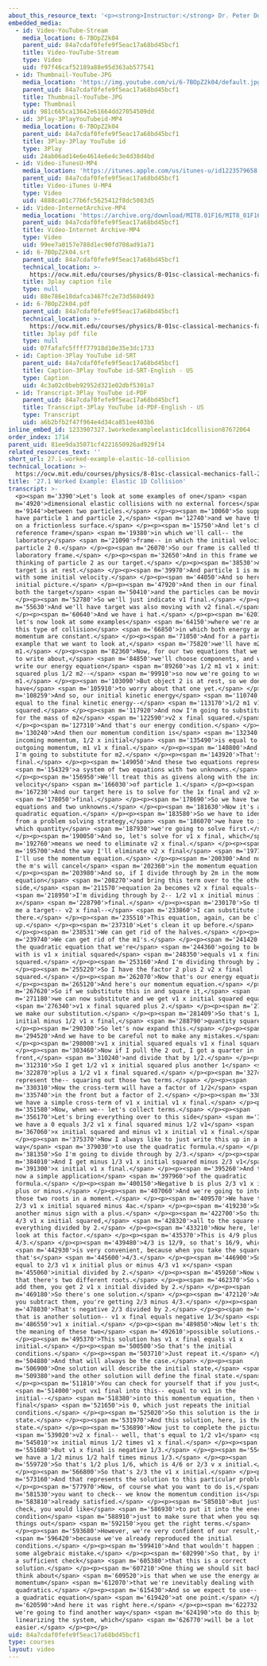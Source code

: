 ```yaml
---
about_this_resource_text: '<p><strong>Instructor:</strong> Dr. Peter Dourmashkin</p>'
embedded_media:
  - id: Video-YouTube-Stream
    media_location: 6-7BOpZ2k04
    parent_uid: 84a7cdaf0fefe9f5eac17a68bd45bcf1
    title: Video-YouTube-Stream
    type: Video
    uid: f97f46caf52189a88e95d363ab577541
  - id: Thumbnail-YouTube-JPG
    media_location: 'https://img.youtube.com/vi/6-7BOpZ2k04/default.jpg'
    parent_uid: 84a7cdaf0fefe9f5eac17a68bd45bcf1
    title: Thumbnail-YouTube-JPG
    type: Thumbnail
    uid: 981c665ca13642e61664dd27054509dd
  - id: 3Play-3PlayYouTubeid-MP4
    media_location: 6-7BOpZ2k04
    parent_uid: 84a7cdaf0fefe9f5eac17a68bd45bcf1
    title: 3Play-3Play YouTube id
    type: 3Play
    uid: 24ab06ad14e6e4614e6e4c3e4d38d4bd
  - id: Video-iTunesU-MP4
    media_location: 'https://itunes.apple.com/us/itunes-u/id1223579658'
    parent_uid: 84a7cdaf0fefe9f5eac17a68bd45bcf1
    title: Video-iTunes U-MP4
    type: Video
    uid: 4888ca01c77b6fc5625412f8dc5083d5
  - id: Video-InternetArchive-MP4
    media_location: 'https://archive.org/download/MIT8.01F16/MIT8_01F16_L27v01_360p.mp4'
    parent_uid: 84a7cdaf0fefe9f5eac17a68bd45bcf1
    title: Video-Internet Archive-MP4
    type: Video
    uid: 99ee7a0157e788d1ec90fd708ad91a71
  - id: 6-7BOpZ2k04.srt
    parent_uid: 84a7cdaf0fefe9f5eac17a68bd45bcf1
    technical_location: >-
      https://ocw.mit.edu/courses/physics/8-01sc-classical-mechanics-fall-2016/week-9-collision-theory/27.1-worked-example-elastic-1d-collision/27.1-worked-example-elastic-1d-collision/6-7BOpZ2k04.srt
    title: 3play caption file
    type: null
    uid: 88e786e10dafca3467fc2e73d568d493
  - id: 6-7BOpZ2k04.pdf
    parent_uid: 84a7cdaf0fefe9f5eac17a68bd45bcf1
    technical_location: >-
      https://ocw.mit.edu/courses/physics/8-01sc-classical-mechanics-fall-2016/week-9-collision-theory/27.1-worked-example-elastic-1d-collision/27.1-worked-example-elastic-1d-collision/6-7BOpZ2k04.pdf
    title: 3play pdf file
    type: null
    uid: 07fafafc5ffff77918d10e35e3dc1733
  - id: Caption-3Play YouTube id-SRT
    parent_uid: 84a7cdaf0fefe9f5eac17a68bd45bcf1
    title: Caption-3Play YouTube id-SRT-English - US
    type: Caption
    uid: 4c3a02c0beb92952d321e02dbf5301a7
  - id: Transcript-3Play YouTube id-PDF
    parent_uid: 84a7cdaf0fefe9f5eac17a68bd45bcf1
    title: Transcript-3Play YouTube id-PDF-English - US
    type: Transcript
    uid: a6b2bfb2f47f964e4d34ca851ee403b6
inline_embed_id: 1233907327.1workedexampleelastic1dcollision87672064
order_index: 1714
parent_uid: 81ee9da35071cf4221650926ad929f14
related_resources_text: ''
short_url: 27.1-worked-example-elastic-1d-collision
technical_location: >-
  https://ocw.mit.edu/courses/physics/8-01sc-classical-mechanics-fall-2016/week-9-collision-theory/27.1-worked-example-elastic-1d-collision/27.1-worked-example-elastic-1d-collision
title: '27.1 Worked Example: Elastic 1D Collision'
transcript: >-
  <p><span m='3390'>Let's look at some examples of one</span> <span
  m='4920'>dimensional elastic collisions with no external forces</span> <span
  m='9144'>between two particles.</span> </p><p><span m='10060'>So suppose I
  have particle 1 and particle 2,</span> <span m='12740'>and we have them moving
  on a frictionless surface.</span> </p><p><span m='15750'>And let's choose a
  reference frame</span> <span m='19380'>in which we'll call-- the
  laboratory</span> <span m='21090'>frame-- in which the initial velocity of
  particle 2 0.</span> </p><p><span m='26070'>So our frame is called the
  laboratory frame.</span> </p><p><span m='32650'>And in this frame we're
  thinking of particle 2 as our target.</span> </p><p><span m='38530'>And the
  target is at rest.</span> </p><p><span m='39970'>And particle 1 is moving in
  with some initial velocity.</span> </p><p><span m='44050'>And so here is our
  initial picture.</span> </p><p><span m='47920'>And then in our final state,
  both the target</span> <span m='50410'>and the particles can be moving.</span>
  </p><p><span m='52780'>So we'll just indicate v1 final.</span> </p><p><span
  m='55630'>And we'll have target was also moving with v2 final.</span>
  </p><p><span m='60640'>And we have i hat.</span> </p><p><span m='62016'>So
  let's now look at some examples</span> <span m='64150'>where we're analyzing
  this type of collision</span> <span m='66850'>in which both energy and
  momentum are constant.</span> </p><p><span m='71050'>And for a particular
  example that we want to look at,</span> <span m='75820'>we'll have m2 is twice
  m1.</span> </p><p><span m='82360'>Now, for our two equations that we're going
  to write about,</span> <span m='84850'>we'll choose components, and we'll
  write our energy equation</span> <span m='89260'>as 1/2 m1 v1 x initial
  squared plus 1/2 m2--</span> <span m='99910'>so now we're going to write 2
  m1.</span> </p><p><span m='103090'>But object 2 is at rest, so we don't
  have</span> <span m='105910'>to worry about that one yet.</span> </p><p><span
  m='108259'>And so, our initial kinetic energy</span> <span m='110740'>is just
  equal to the final kinetic energy--</span> <span m='113170'>1/2 m1 v1 x final
  squared.</span> </p><p><span m='117920'>And now I'm going to substitute in 2m1
  for the mass of m2</span> <span m='122590'>v2 x final squared.</span>
  </p><p><span m='127310'>And that's our energy condition.</span> </p><p><span
  m='130240'>And then our momentum condition is</span> <span m='132340'>that the
  incoming momentum, 1/2 x initial</span> <span m='135490'>is equal to the
  outgoing momentum, m1 v1 x final.</span> </p><p><span m='140800'>And again,
  I'm going to substitute for m2.</span> </p><p><span m='143920'>That's 2m1 v2 x
  final.</span> </p><p><span m='149050'>And these two equations represent</span>
  <span m='154329'>a system of two equations with two unknowns.</span>
  </p><p><span m='156950'>We'll treat this as givens along with the initial
  velocity</span> <span m='166030'>of particle 1.</span> </p><p><span
  m='167230'>And our target here is to solve for the 1x final and v2 x</span>
  <span m='178050'>final.</span> </p><p><span m='178690'>So we have two
  equations and two unknowns.</span> </p><p><span m='181630'>Now it's a
  quadratic equation.</span> </p><p><span m='183580'>So we have to identify--
  from a problem solving strategy,</span> <span m='186070'>we have to identify
  which quantity</span> <span m='187930'>we're going to solve first.</span>
  </p><p><span m='190050'>And so, let's solve for v1 x final, which</span> <span
  m='192760'>means we need to eliminate v2 x final.</span> </p><p><span
  m='195700'>And the way I'll eliminate v2 x final</span> <span m='197740'>is
  I'll use the momentum equation.</span> </p><p><span m='200300'>And notice that
  the m's will cancel</span> <span m='202360'>in the momentum equation.</span>
  </p><p><span m='203980'>And so, if I divide through by 2m in the momentum
  equation</span> <span m='208270'>and bring this term over to the other
  side,</span> <span m='211570'>equation 2a becomes v2 x final equals--</span>
  <span m='218950'>I'm dividing through by 2-- 1/2 v1 x initial minus 1/2 v1
  x</span> <span m='228790'>final.</span> </p><p><span m='230170'>So this gives
  me a target-- v2 x final--</span> <span m='233860'>I can substitute into
  there.</span> </p><p><span m='235510'>This equation, again, can be cleaned
  up.</span> </p><p><span m='237310'>Let's clean it up before.</span>
  </p><p><span m='238531'>We can get rid of the halves.</span> </p><p><span
  m='239740'>We can get rid of the m1's.</span> </p><p><span m='241420'>And so
  the quadratic equation that we're</span> <span m='244360'>going to be working
  with is v1 x initial squared</span> <span m='248350'>equals v1 x final
  squared.</span> </p><p><span m='253160'>And I'm dividing through by 2.</span>
  </p><p><span m='255220'>So I have the factor 2 plus 2 v2 x final
  squared.</span> </p><p><span m='262070'>Now that's our energy equation.</span>
  </p><p><span m='265120'>And here's our momentum equation.</span> </p><p><span
  m='267620'>So if we substitute this in and square it,</span> <span
  m='271180'>we can now substitute and we get v1 x initial squared equals</span>
  <span m='276340'>v1 x final squared plus 2.</span> </p><p><span m='279200'>Now
  we make our substitution.</span> </p><p><span m='281409'>So that's 1/2 v1 x
  initial minus 1/2 v1 x final,</span> <span m='288790'>quantity squared.</span>
  </p><p><span m='290300'>So let's now expand this.</span> </p><p><span
  m='294520'>And we have to be careful not to make any mistakes.</span>
  </p><p><span m='298000'>v1 x initial squared equals v1 x final squared.</span>
  </p><p><span m='303460'>Now if I pull the 2 out, I got a quarter in
  front,</span> <span m='310240'>and divide that by 1/2.</span> </p><p><span
  m='312310'>So I get 1/2 v1 x initial squared plus another 1</span> <span
  m='322870'>plus a 1/2 v1 x final squared.</span> </p><p><span m='327460'>Those
  represent the-- squaring out those two terms.</span> </p><p><span
  m='330310'>Now the cross-term will have a factor of 1/2</span> <span
  m='335740'>in the front but a factor of 2.</span> </p><p><span m='338150'>So
  we have a simple cross-term of v1 x initial v1 x final.</span> </p><p><span
  m='351580'>Now, when we-- let's collect terms.</span> </p><p><span
  m='356170'>Let's bring everything over to this side</span> <span m='358450'>so
  we have a 0 equals 3/2 v1 x final squared minus 1/2 v1</span> <span
  m='367060'>x initial squared and minus v1 x initial v1 x final.</span>
  </p><p><span m='375370'>Now I always like to just write this up in a simple
  way</span> <span m='379030'>to use the quadratic formula.</span> </p><p><span
  m='381350'>So I'm going to divide through by 2/3.</span> </p><p><span
  m='384010'>And I get minus 1/3 v1 x initial squared minus 2/3 v1</span> <span
  m='391300'>x initial v1 x final.</span> </p><p><span m='395260'>And this is
  now a simple application</span> <span m='397960'>of the quadratic
  formula.</span> </p><p><span m='400150'>Negative b is plus 2/3 v1 x initial
  plus or minus.</span> </p><p><span m='407060'>And we're going to interpret
  those two roots in a moment.</span> </p><p><span m='409570'>We have to factor
  2/3 v1 x initial squared minus 4ac.</span> </p><p><span m='419230'>So that's
  another minus sign with a plus.</span> </p><p><span m='422700'>So that's plus
  4/3 v1 x initial squared,</span> <span m='428320'>all to the square root, and
  everything divided by 2.</span> </p><p><span m='433210'>Now here, let's just
  look at this factor.</span> </p><p><span m='435370'>This is 4/9 plus
  4/3.</span> </p><p><span m='439480'>4/3 is 12/9, so that's 16/9, which</span>
  <span m='442930'>is very convenient, because when you take the square root
  that's</span> <span m='445600'>4/3.</span> </p><p><span m='446900'>So we get
  equal to 2/3 v1 x initial plus or minus 4/3 v1 x</span> <span
  m='455060'>initial divided by 2.</span> </p><p><span m='459260'>Now we see
  that there's two different roots.</span> </p><p><span m='462370'>So when you
  add them, you get 2 v1 x initial divided by 2.</span> </p><p><span
  m='469180'>So there's one solution.</span> </p><p><span m='472120'>And when
  you subtract them, you're getting 2/3 minus 4/3.</span> </p><p><span
  m='478030'>That's negative 2/3 divided by 2.</span> </p><p><span m='481270'>So
  that is another solution-- v1 x final equals negative 1/3</span> <span
  m='486550'>v1 x initial.</span> </p><p><span m='489850'>Now let's think about
  the meaning of these two</span> <span m='492610'>possible solutions.</span>
  </p><p><span m='495370'>This solution has v1 x final equals v1 x
  initial.</span> </p><p><span m='500500'>So that's the initial
  conditions.</span> </p><p><span m='503710'>Just repeat it.</span> </p><p><span
  m='504880'>And that will always be the case.</span> </p><p><span
  m='506900'>One solution will describe the initial state,</span> <span
  m='509380'>and the other solution will define the final state.</span>
  </p><p><span m='511810'>You can check for yourself that if you just</span>
  <span m='514000'>put vx1 final into this-- equal to vx1 in the
  initial--</span> <span m='518380'>into this momentum equation, then v2 x
  final</span> <span m='521650'>is 0, which just repeats the initial
  conditions.</span> </p><p><span m='525020'>So this solution is the initial
  state.</span> </p><p><span m='531970'>And this solution, here, is the final
  state.</span> </p><p><span m='536890'>Now just to complete the picture,</span>
  <span m='539020'>v2 x final-- well, that's equal to 1/2 v1</span> <span
  m='545010'>x initial minus 1/2 times v1 x final.</span> </p><p><span
  m='551680'>But v1 x final is negative 1/3.</span> </p><p><span m='554890'>So
  we have a 1/2 minus 1/2 half times minus 1/3.</span> </p><p><span
  m='559720'>So that's 1/2 plus 1/6, which is 4/6 or 2/3 v x initial.</span>
  </p><p><span m='566800'>So that's 2/3 the v1 x initial.</span> </p><p><span
  m='573160'>And that represents the solution to this particular problem.</span>
  </p><p><span m='577970'>Now, of course what you want to do is,</span> <span
  m='581530'>you want to check-- we know the momentum condition is</span> <span
  m='583810'>already satisfied.</span> </p><p><span m='585010'>But just as a
  check, you would like</span> <span m='586930'>to put it into the energy
  condition</span> <span m='588910'>just to make sure that when you square these
  things out</span> <span m='592150'>you get the right terms.</span>
  </p><p><span m='593680'>However, we're very confident of our result,</span>
  <span m='596420'>because we've already reproduced the initial
  conditions.</span> </p><p><span m='599410'>And that wouldn't happen if we made
  some algebraic mistake.</span> </p><p><span m='602990'>So that, by itself, is
  a sufficient check</span> <span m='605380'>that this is a correct
  solution.</span> </p><p><span m='607210'>One thing we should sit back and
  think about</span> <span m='609520'>is that when we use the energy and
  momentum</span> <span m='612070'>that we're inevitably dealing with
  quadratics.</span> </p><p><span m='615430'>And so we expect to use-- to solve
  a quadratic equation</span> <span m='619420'>at one point.</span> </p><p><span
  m='620590'>And here it was right here.</span> </p><p><span m='622732'>Now
  we're going to find another way</span> <span m='624190'>to do this by
  linearizing the system, which</span> <span m='626770'>will be a lot
  easier.</span> </p><p></p>
uid: 84a7cdaf0fefe9f5eac17a68bd45bcf1
type: courses
layout: video
---
```

